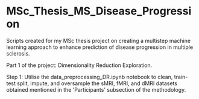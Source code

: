 # MSc_Thesis_MS_Disease_Progression
Scripts created for my MSc thesis project on creating a multistep machine learning approach to enhance prediction of disease progression in multiple sclerosis.

Part 1 of the project: Dimensionality Reduction Exploration.

Step 1: Utilise the data_preprocessing_DR.ipynb notebook to clean, train-test split, impute, and oversample the sMRI, fMRI, and dMRI datasets obtained mentioned in the 'Participants' subsection of the methodology.
